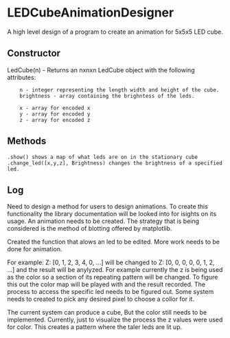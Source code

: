 # LEDCubeAnimationDesigner
A high level design of a program to create an animation for 5x5x5 LED cube.

## Constructor
LedCube(n) - Returns an nxnxn LedCube object with the following attributes:
        
        n - integer representing the length width and height of the cube.
        brightness - array containing the brighntess of the leds.

        x - array for encoded x
        y - array for encoded y
        z - array for encoded z

## Methods
    .show() shows a map of what leds are on in the stationary cube
    .change_led([x,y,z], Brightness) changes the brightness of a specified led.

## Log

Need to design a method for users to design animations. 
To create this functionality the library documentation will be looked into for isights on its usage.
An animation needs to be created. The strategy that is being considered is the method of blotting offered by matplotlib.


Created the function that alows an led to be edited.
More work needs to be done for animation.

For example: Z: [0, 1, 2, 3, 4, 0, ...] will be changed to Z: [0, 0, 0, 0, 0, 1, 2, ...] and the result will be anylyzed.
For example currently the z is being used as the color so a section of its repeating pattern will be changed.
To figure this out the color map will be played with and the result recorded.
The process to access the specific led needs to be figured out.
Some system needs to created to pick any desired pixel to choose a collor for it.

The current system can produce a cube, But the color still needs to be implemented. Currently, just to visualize the process the z values were used for color. This creates a pattern where the taler leds are lit up.
